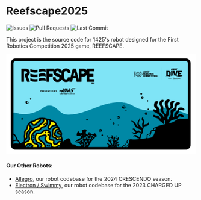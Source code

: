 # Reefscape2025
![Issues](https://img.shields.io/github/issues/errorcodexero/Reefscape2025?logo=github&color=red)
![Pull Requests](https://img.shields.io/github/issues-pr/errorcodexero/Reefscape2025?logo=github&color=orange)
![Last Commit](https://img.shields.io/github/last-commit/errorcodexero/Reefscape2025?logo=git&color=yellow&logoColor=white)

This project is the source code for 1425's robot designed for the First Robotics Competition 2025 game, REEFSCAPE.

![Reefscape](/reefscape.png)

#### Our Other Robots:

- [Allegro](https://github.com/errorcodexero/allegro2024), our robot codebase for the 2024 CRESCENDO season.
- [Electron / Swimmy](https://github.com/errorcodexero/swimmy2023), our robot codebase for the 2023 CHARGED UP season.
